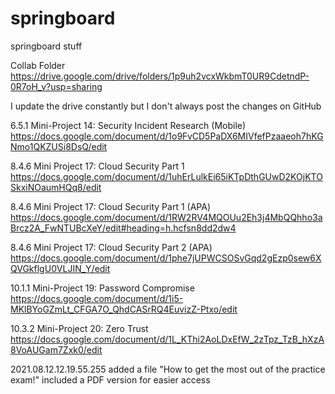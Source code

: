 # springboard
springboard stuff

Collab Folder
https://drive.google.com/drive/folders/1p9uh2vcxWkbmT0UR9CdetndP-0R7oH_v?usp=sharing

I update the drive constantly but I don't always post the changes on GitHub

6.5.1     Mini-Project 14: Security Incident Research (Mobile)
  https://docs.google.com/document/d/1o9FvCD5PaDX6MIVfefPzaaeoh7hKGNmo1QKZUSi8DsQ/edit

8.4.6     Mini Project 17: Cloud Security Part 1        https://docs.google.com/document/d/1uhErLulkEi65iKTpDthGUwD2KOjKTOSkxiNOaumHQq8/edit
  
8.4.6     Mini Project 17: Cloud Security Part 1 (APA)  https://docs.google.com/document/d/1RW2RV4MQOUu2Eh3j4MbQQhho3aBrcz2A_FwNTUBcXeY/edit#heading=h.hcfsn8dd2dw4

8.4.6     Mini Project 17: Cloud Security Part 2 (APA)  https://docs.google.com/document/d/1phe7jUPWCSOSvGqd2gEzp0sew6XQVGkflgU0VLJIN_Y/edit
  
10.1.1     Mini-Project 19: Password Compromise         https://docs.google.com/document/d/1i5-MKlBYoGZmLt_CFGA7O_QhdCASrRQ4EuvizZ-Ptxo/edit
   
10.3.2     Mini-Project 20: Zero Trust                  https://docs.google.com/document/d/1L_KThi2AoLDxEfW_2zTpz_TzB_hXzA8VoAUGam7Zxk0/edit

2021.08.12.12.19.55.255
added a file "How to get the most out of the practice exam!" included a PDF version for easier access
